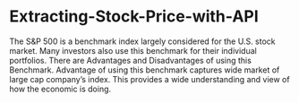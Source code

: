 # Extracting-Stock-Price-with-API 
The S&P 500 is a benchmark index largely considered for the U.S. stock market. Many
investors also use this benchmark for their individual portfolios. There are Advantages
and Disadvantages of using this Benchmark. Advantage of using this benchmark
captures wide market of large cap company’s index. This provides a wide
understanding and view of how the economic is doing.
